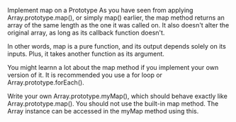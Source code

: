 Implement map on a Prototype
As you have seen from applying Array.prototype.map(), or simply map() earlier, the map method returns an array of the same length as the one it was called on. It also doesn't alter the original array, as long as its callback function doesn't.

In other words, map is a pure function, and its output depends solely on its inputs. Plus, it takes another function as its argument.

You might learnn a lot about the map method if you implement your own version of it. It is recommended you use a for loop or Array.prototype.forEach().

Write your own Array.prototype.myMap(), which should behave exactly like Array.prototype.map(). You should not use the built-in map method. The Array instance can be accessed in the myMap method using this.

